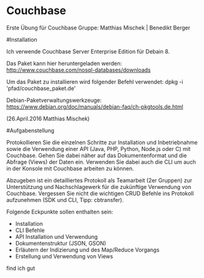 # Couchbase
Erste Übung für Couchbase
Gruppe: Matthias Mischek | Benedikt Berger

#Installation

Ich verwende Couchbase Server Enterprise Edition für Debain 8.

Das Paket kann hier heruntergeladen werden: http://www.couchbase.com/nosql-databases/downloads

Um das Paket zu installieren wird folgender Befehl verwendet:
      dpkg -i 'pfad/couchbase_paket.de'

Debian-Paketverwaltungswerkzeuge: https://www.debian.org/doc/manuals/debian-faq/ch-pkgtools.de.html

(26.April.2016 Matthias Mischek)

#Aufgabenstellung

Protokollieren Sie die einzelnen Schritte zur Installation und Inbetriebnahme sowie die Verwendung einer API (Java, PHP, Python, Node.js oder C) mit Couchbase. Gehen Sie dabei näher auf das Dokumentenformat und die Abfrage (Views) der Daten ein. Verwenden Sie dabei auch die CLI um auch in der Konsole mit Couchbase arbeiten zu können.

Abzugeben ist ein detailliertes Protokoll als Teamarbeit (2er Gruppen) zur Unterstützung und Nachschlagewerk für die zukünftige Verwendung von Couchbase. Vergessen Sie nicht die wichtigen CRUD Befehle ins Protokoll aufzunehmen (SDK und CLI, Tipp: cbtransfer).

Folgende Eckpunkte sollen enthalten sein:

- Installation
- CLI Befehle
- API Installation und Verwendung
- Dokumentenstruktur (JSON, GSON)
- Erläutern der Indizierung und des Map/Reduce Vorgangs
- Erstellung und Verwendung von Views


find ich gut
